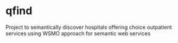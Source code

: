 qfind
=====

Project to semantically discover hospitals offering choice outpatient services using WSMO approach for semantic web services
